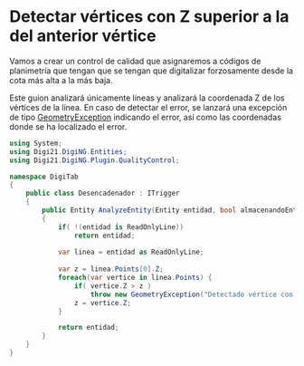 # Detectar vértices con Z superior a la del anterior vértice

Vamos a crear un control de calidad que asignaremos a códigos de planimetría que tengan que se tengan que digitalizar forzosamente desde la cota más alta a la más baja. 

Este guion analizará únicamente líneas y analizará la coordenada Z de los vértices de la línea. En caso de detectar el error, se lanzará una excepción de tipo [GeometryException](../../referencia/digi21.diging.plugin/digi21.diging.plugin.qualitycontrol/clases/geometryexception.md) indicando el error, así como las coordenadas donde se ha localizado el error.

```csharp
using System;
using Digi21.DigiNG.Entities;
using Digi21.DigiNG.Plugin.QualityControl;

namespace DigiTab
{
    public class Desencadenador : ITrigger 
    {
	    public Entity AnalyzeEntity(Entity entidad, bool almacenandoEntidad) 
        {
            if( !(entidad is ReadOnlyLine))
                return entidad;
                
            var linea = entidad as ReadOnlyLine;
            
            var z = linea.Points[0].Z;
            foreach(var vertice in linea.Points) {
                if( vertice.Z > z )
                    throw new GeometryException("Detectado vértice con coordenada Z superior al anterior", vertice);
                z = vertice.Z;    
            }

            return entidad;
        }
    }
}
```

